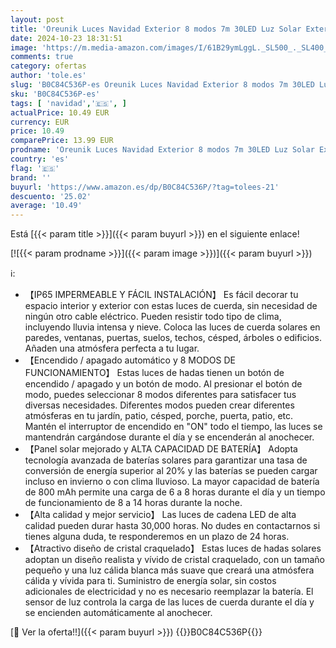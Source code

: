 ```yaml
---
layout: post
title: 'Oreunik Luces Navidad Exterior 8 modos 7m 30LED Luz Solar Exterior Guirnaldas Luces Exterior Solar Funciona Con Energía Solar Luces Led Solares Para Patio Porche Decoración de Fiesta  Vistoso '
date: 2024-10-23 18:31:51
image: 'https://m.media-amazon.com/images/I/61B29ymLggL._SL500_._SL400_.jpg'
comments: true
category: ofertas
author: 'tole.es'
slug: 'B0C84C536P-es Oreunik Luces Navidad Exterior 8 modos 7m 30LED Luz Solar...'
sku: 'B0C84C536P-es'
tags: [ 'navidad','🇪🇸', ]
actualPrice: 10.49 EUR
currency: EUR
price: 10.49
comparePrice: 13.99 EUR
prodname: 'Oreunik Luces Navidad Exterior 8 modos 7m 30LED Luz Solar Exterior Guirnaldas Luces Exterior Solar Funciona Con Energía Solar Luces Led Solares Para Patio Porche Decoración de Fiesta  Vistoso '
country: 'es'
flag: '🇪🇸'
brand: ''
buyurl: 'https://www.amazon.es/dp/B0C84C536P/?tag=tolees-21'
descuento: '25.02'
average: '10.49'
---
```


Está [{{< param title >}}]({{< param buyurl >}}) en el siguiente enlace!

[![{{< param prodname >}}]({{< param image >}})]({{< param buyurl >}})

ℹ️:

- 【IP65 IMPERMEABLE Y FÁCIL INSTALACIÓN】 Es fácil decorar tu espacio interior y exterior con estas luces de cuerda, sin necesidad de ningún otro cable eléctrico. Pueden resistir todo tipo de clima, incluyendo lluvia intensa y nieve. Coloca las luces de cuerda solares en paredes, ventanas, puertas, suelos, techos, césped, árboles o edificios. Añaden una atmósfera perfecta a tu lugar.
- 【Encendido / apagado automático y 8 MODOS DE FUNCIONAMIENTO】 Estas luces de hadas tienen un botón de encendido / apagado y un botón de modo. Al presionar el botón de modo, puedes seleccionar 8 modos diferentes para satisfacer tus diversas necesidades. Diferentes modos pueden crear diferentes atmósferas en tu jardín, patio, césped, porche, puerta, patio, etc. Mantén el interruptor de encendido en "ON" todo el tiempo, las luces se mantendrán cargándose durante el día y se encenderán al anochecer.
- 【Panel solar mejorado y ALTA CAPACIDAD DE BATERÍA】 Adopta tecnología avanzada de baterías solares para garantizar una tasa de conversión de energía superior al 20% y las baterías se pueden cargar incluso en invierno o con clima lluvioso. La mayor capacidad de batería de 800 mAh permite una carga de 6 a 8 horas durante el día y un tiempo de funcionamiento de 8 a 14 horas durante la noche.
- 【Alta calidad y mejor servicio】 Las luces de cadena LED de alta calidad pueden durar hasta 30,000 horas. No dudes en contactarnos si tienes alguna duda, te responderemos en un plazo de 24 horas.
- 【Atractivo diseño de cristal craquelado】 Estas luces de hadas solares adoptan un diseño realista y vívido de cristal craquelado, con un tamaño pequeño y una luz cálida blanca más suave que creará una atmósfera cálida y vívida para ti. Suministro de energía solar, sin costos adicionales de electricidad y no es necesario reemplazar la batería. El sensor de luz controla la carga de las luces de cuerda durante el día y se encienden automáticamente al anochecer.

[🛒 Ver la oferta!!]({{< param buyurl >}})
{{<world>}}B0C84C536P{{</world>}}
